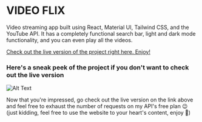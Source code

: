 # VIDEO FLIX

Video streaming app built using React, Material UI, Tailwind CSS, and the YouTube API. It has a completely functional search bar, light and dark mode functionality, and you can even play all the videos.

[Check out the live version of the project right here. Enjoy!](https://vocal-paletas-94d0fb.netlify.app/)

### Here's a sneak peek of the project if you don't want to check out the live version

![Alt Text](https://github-production-user-asset-6210df.s3.amazonaws.com/124149051/271688353-1fe00569-6f2a-455e-888c-c348761d2f07.PNG)


Now that you're impressed, go check out the live version on the link above and feel free to exhaust the number of requests on my API's free plan 😉 <br> (just kidding, feel free to use the website to your heart's content, enjoy 💖)
